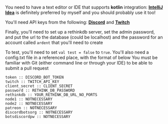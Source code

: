 You need to have a text editor or IDE that supports **kotlin** integration: [**IntelliJ Idea**](https://www.jetbrains.com/idea/) is definitely preferred by myself and you should probably use it too!

You'll need API keys from the following: [**Discord**](https://discordapp.com/developers) and [**Twitch**](https://www.twitch.tv/settings/connections)

Finally, you'll need to set up a rethinkdb server, set the admin password, and put the url to the database (could be localhost) and the password for an account called `ardent` that you'll need to create

To test, you'll need to set `val test = false` to `true`. You'll also need a config.txt file in a referenced place, with the format of below
You must be familiar with Git (either command line or through your IDE) to be able to submit a pull request

```
token :: DISCORD_BOT_TOKEN
twitch :: TWITCH_API_KEY
client_secret :: CLIENT_SECRET
password :: RETHINK_DB_PASSWORD
rethinkdb :: YOUR_RETHINK_DB_URL_NO_PORTS
node1 :: NOTNECESSARY
node2 :: NOTNECESSARY
patreon :: NOTNECESSARY
discordbotsorg :: NOTNECESSARY
botsdiscordpw :: NOTNECESSARY
```

